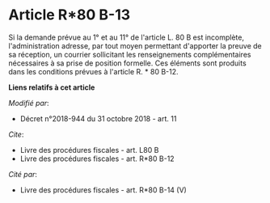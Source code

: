 # Article R*80 B-13

Si la demande prévue au 1° et au 11° de l'article L. 80 B est incomplète, l'administration adresse, par tout moyen permettant
d'apporter la preuve de sa réception, un courrier sollicitant les renseignements complémentaires nécessaires à sa prise de
position formelle. Ces éléments sont produits dans les conditions prévues à l'article R. * 80 B-12.

**Liens relatifs à cet article**

_Modifié par_:

  - Décret n°2018-944 du 31 octobre 2018 - art. 11

_Cite_:

  - Livre des procédures fiscales - art. L80 B
  - Livre des procédures fiscales - art. R*80 B-12

_Cité par_:

  - Livre des procédures fiscales - art. R*80 B-14 (V)
